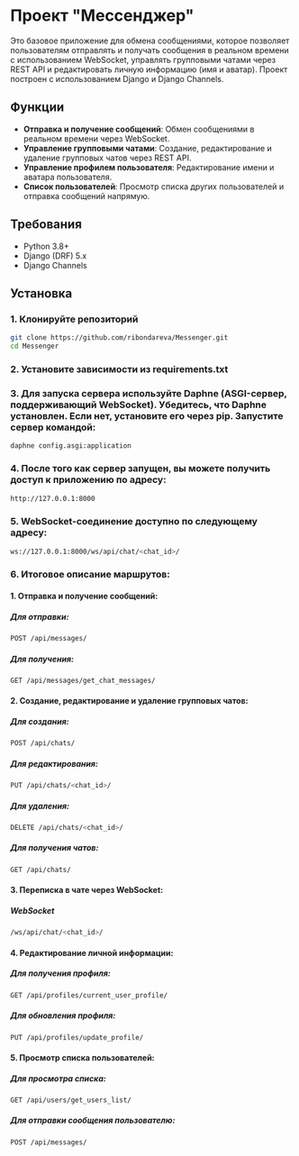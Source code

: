 # Проект "Мессенджер"

Это базовое приложение для обмена сообщениями, которое позволяет пользователям отправлять и получать сообщения в реальном времени с использованием WebSocket, управлять групповыми чатами через REST API и редактировать личную информацию (имя и аватар). Проект построен с использованием Django и Django Channels.

## Функции

- **Отправка и получение сообщений**: Обмен сообщениями в реальном времени через WebSocket.
- **Управление групповыми чатами**: Создание, редактирование и удаление групповых чатов через REST API.
- **Управление профилем пользователя**: Редактирование имени и аватара пользователя.
- **Список пользователей**: Просмотр списка других пользователей и отправка сообщений напрямую.

## Требования

- Python 3.8+
- Django (DRF) 5.x
- Django Channels


## Установка

### 1. Клонируйте репозиторий

```bash
git clone https://github.com/ribondareva/Messenger.git
cd Messenger
```
### 2. Установите зависимости из requirements.txt
### 3. Для запуска сервера используйте Daphne (ASGI-сервер, поддерживающий WebSocket). Убедитесь, что Daphne установлен. Если нет, установите его через pip. Запустите сервер командой:
```
daphne config.asgi:application
```
### 4. После того как сервер запущен, вы можете получить доступ к приложению по адресу:
```bash
http://127.0.0.1:8000
```
### 5. WebSocket-соединение доступно по следующему адресу:
```bash
ws://127.0.0.1:8000/ws/api/chat/<chat_id>/
```
### 6. Итоговое описание маршрутов:
#### 1. Отправка и получение сообщений:
##### Для отправки: 
```bash
POST /api/messages/
```
##### Для получения:
```bash
GET /api/messages/get_chat_messages/
```
#### 2. Создание, редактирование и удаление групповых чатов:
##### Для создания: 
```bash
POST /api/chats/
```
##### Для редактирования: 
```bash
PUT /api/chats/<chat_id>/
```
##### Для удаления:
```bash
DELETE /api/chats/<chat_id>/
```
##### Для получения чатов: 
```bash
GET /api/chats/
```
#### 3. Переписка в чате через WebSocket:
##### WebSocket 
```bash
/ws/api/chat/<chat_id>/
```
#### 4. Редактирование личной информации:
##### Для получения профиля: 
```bash
GET /api/profiles/current_user_profile/
```
##### Для обновления профиля: 
```bash
PUT /api/profiles/update_profile/
```
#### 5. Просмотр списка пользователей:
##### Для просмотра списка:
```bash
GET /api/users/get_users_list/
```
##### Для отправки сообщения пользователю: 
```bash
POST /api/messages/
```

